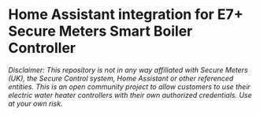 #  Home Assistant integration for E7+ Secure Meters Smart Boiler Controller

*_Disclaimer: This repository is not in any way affiliated with Secure Meters (UK), the Secure Control system, Home Assistant or other referenced entities. This is an open community project to allow customers to use their electric water heater controllers with their own authorized credentials. Use at your own risk._*
